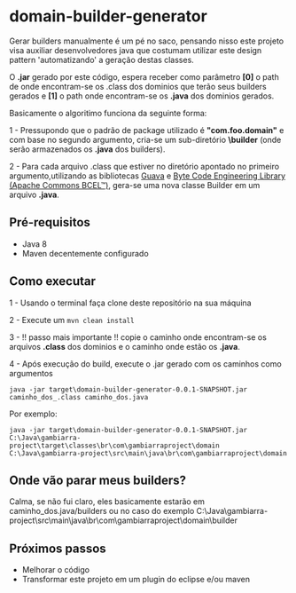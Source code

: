 # domain-builder-generator

Gerar builders manualmente é um pé no saco, pensando nisso este projeto visa auxiliar 
desenvolvedores java que costumam utilizar este design pattern 'automatizando' a geração destas classes.

O **.jar** gerado por este código, espera receber como parâmetro **[0]** o path de onde encontram-se os .class dos dominios
que terão seus builders gerados e **[1]** o path onde encontram-se os **.java** dos dominios gerados.

Basicamente o algoritimo funciona da seguinte forma:

1 - Pressupondo que o padrão de package utilizado é **"com.foo.domain"** e com base no segundo argumento, 
cria-se um sub-diretório **\builder** (onde serão armazenados os **.java** dos builders).

2 - Para cada arquivo .class que estiver no diretório apontado no primeiro argumento,utilizando as bibliotecas [Guava](https://github.com/google/guava) 
e [Byte Code Engineering Library (Apache Commons BCEL™)](https://commons.apache.org/proper/commons-bcel/),
gera-se uma nova classe Builder em um arquivo **.java**.

## Pré-requisitos

-  Java 8
-  Maven decentemente configurado

## Como executar 

1 - Usando o terminal faça clone deste repositório na sua máquina

2 - Execute um ```mvn clean install```

3 - !! passo mais importante !! copie o caminho onde encontram-se os arquivos **.class** dos dominios e o caminho
onde estão os **.java**.

4 - Após execução do build, execute o .jar gerado com os caminhos como argumentos

```java -jar target\domain-builder-generator-0.0.1-SNAPSHOT.jar caminho_dos_.class caminho_dos.java```

Por exemplo:

```java -jar target\domain-builder-generator-0.0.1-SNAPSHOT.jar C:\Java\gambiarra-project\target\classes\br\com\gambiarraproject\domain C:\Java\gambiarra-project\src\main\java\br\com\gambiarraproject\domain```


## Onde vão parar meus builders?
Calma, se não fui claro, eles basicamente estarão em caminho_dos.java/builders ou no caso do exemplo C:\Java\gambiarra-project\src\main\java\br\com\gambiarraproject\domain\builder

## Próximos passos ##

- Melhorar o código
- Transformar este projeto em um plugin do eclipse e/ou maven
